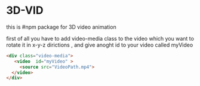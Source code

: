 # 3D-VID
this is #npm package for 3D video animation 


first of all you have to add video-media class to the video which you want to rotate it in x-y-z dirictions , and give anoght id to your video called myVideo 
```html
<div class="video-media">
   <video  id="myVideo" >
     <source src="VideoPath.mp4">
  </video>
</div>
```
